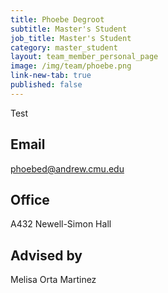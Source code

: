 ```yaml
---
title: Phoebe Degroot
subtitle: Master's Student
job_title: Master's Student
category: master_student
layout: team_member_personal_page
image: /img/team/phoebe.png
link-new-tab: true
published: false
---
```

Test
## Email ## 
[phoebed@andrew.cmu.edu](mailto:phoebed@andrew.cmu.edu)

## Office ##
A432 Newell-Simon Hall

## Advised by ##
Melisa Orta Martinez